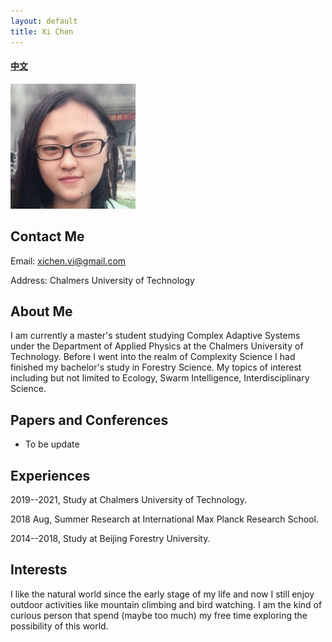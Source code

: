 ```yaml
---
layout: default
title: Xi Chen
---
```


#### [中文](https://bnusss.github.io/person/chen-xi-zh.html)

<img src="/img/people/chenxi.png" height="200px" width="200px" />




## Contact Me

Email: xichen.vi@gmail.com

Address: Chalmers University of Technology


## About Me

I am currently a master's student studying Complex Adaptive Systems under the Department of Applied Physics at the Chalmers University of Technology. Before I went into the realm of Complexity Science I had finished my bachelor's study in Forestry Science. My topics of interest including but not limited to Ecology, Swarm Intelligence, Interdisciplinary Science.

## Papers and Conferences

- To be update 


## Experiences

2019--2021, Study at Chalmers University of Technology.

2018    Aug, Summer Research at International Max Planck Research School.

2014--2018, Study at Beijing Forestry University.

## Interests

I like the natural world since the early stage of my life and now I still enjoy outdoor activities like mountain climbing and bird watching. I am the kind of curious person that spend (maybe too much) my free time exploring the possibility of this world.